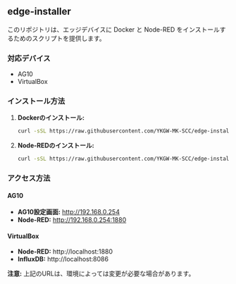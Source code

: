 ## edge-installer

このリポジトリは、エッジデバイスに Docker と Node-RED をインストールするためのスクリプトを提供します。

### 対応デバイス

- AG10
- VirtualBox

### インストール方法

1. **Dockerのインストール:**
   ```bash
   curl -sSL https://raw.githubusercontent.com/YKGW-MK-SCC/edge-installer/main/inst_docker.sh | bash
   ```

2. **Node-REDのインストール:**
   ```bash
   curl -sSL https://raw.githubusercontent.com/YKGW-MK-SCC/edge-installer/main/inst_nodered.sh | bash
   ```

### アクセス方法

#### AG10

- **AG10設定画面:** http://192.168.0.254
- **Node-RED:** http://192.168.0.254:1880 

#### VirtualBox

- **Node-RED:** http://localhost:1880
- **InfluxDB:** http://localhost:8086 


**注意:** 上記のURLは、環境によっては変更が必要な場合があります。 
